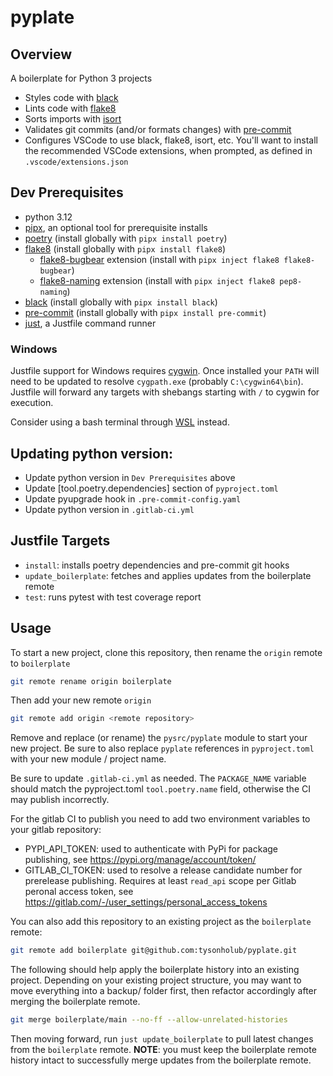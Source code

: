 # pyplate

## Overview

A boilerplate for Python 3 projects

-   Styles code with [black](https://github.com/psf/black)
-   Lints code with [flake8](https://github.com/PyCQA/flake8)
-   Sorts imports with [isort](https://github.com/PyCQA/isort)
-   Validates git commits (and/or formats changes) with [pre-commit](https://github.com/pre-commit/pre-commit)
-   Configures VSCode to use black, flake8, isort, etc. You'll want to install the recommended VSCode extensions, when prompted, as defined in `.vscode/extensions.json`

## Dev Prerequisites

-   python 3.12
-   [pipx](https://pypa.github.io/pipx/), an optional tool for prerequisite installs
-   [poetry](https://github.com/python-poetry/poetry) (install globally with `pipx install poetry`)
-   [flake8](https://github.com/PyCQA/flake8) (install globally with `pipx install flake8`)
    -   [flake8-bugbear](https://github.com/PyCQA/flake8-bugbear) extension (install with `pipx inject flake8 flake8-bugbear`)
    -   [flake8-naming](https://github.com/PyCQA/pep8-naming) extension (install with `pipx inject flake8 pep8-naming`)
-   [black](https://github.com/psf/black) (install globally with `pipx install black`)
-   [pre-commit](https://github.com/pre-commit/pre-commit) (install globally with `pipx install pre-commit`)
-   [just](https://github.com/casey/just), a Justfile command runner

### Windows

Justfile support for Windows requires [cygwin](https://www.cygwin.com/). Once installed your `PATH` will need to be updated to resolve `cygpath.exe` (probably `C:\cygwin64\bin`). Justfile will forward any targets with shebangs starting with `/` to cygwin for execution.

Consider using a bash terminal through [WSL](https://ubuntu.com/desktop/wsl) instead.

## Updating python version:

-   Update python version in `Dev Prerequisites` above
-   Update \[tool.poetry.dependencies\] section of `pyproject.toml`
-   Update pyupgrade hook in `.pre-commit-config.yaml`
-   Update python version in `.gitlab-ci.yml`

## Justfile Targets

-   `install`: installs poetry dependencies and pre-commit git hooks
-   `update_boilerplate`: fetches and applies updates from the boilerplate remote
-   `test`: runs pytest with test coverage report

## Usage

To start a new project, clone this repository, then rename the `origin` remote to `boilerplate`

```bash
git remote rename origin boilerplate
```

Then add your new remote `origin`

```bash
git remote add origin <remote repository>
```

Remove and replace (or rename) the `pysrc/pyplate` module to start your new project. Be sure to also replace `pyplate` references in `pyproject.toml` with your new module / project name.

Be sure to update `.gitlab-ci.yml` as needed. The `PACKAGE_NAME` variable should match the pyproject.toml `tool.poetry.name` field, otherwise the CI may publish incorrectly.

For the gitlab CI to publish you need to add two environment variables to your gitlab repository:

-   PYPI_API_TOKEN: used to authenticate with PyPi for package publishing, see https://pypi.org/manage/account/token/
-   GITLAB_CI_TOKEN: used to resolve a release candidate number for prerelease publishing. Requires at least `read_api` scope per Gitlab peronal access token, see https://gitlab.com/-/user_settings/personal_access_tokens

You can also add this repository to an existing project as the `boilerplate` remote:

```bash
git remote add boilerplate git@github.com:tysonholub/pyplate.git
```

The following should help apply the boilerplate history into an existing project. Depending on your existing project structure, you may want to move everything into a backup/ folder first, then refactor accordingly after merging the boilerplate remote.

```bash
git merge boilerplate/main --no-ff --allow-unrelated-histories
```

Then moving forward, run `just update_boilerplate` to pull latest changes from the `boilerplate` remote. **NOTE**: you must keep the boilerplate remote history intact to successfully merge updates from the boilerplate remote.
